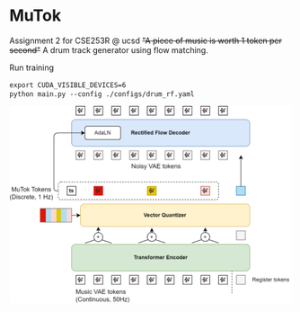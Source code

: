 # MuTok
Assignment 2 for CSE253R @ ucsd 
~~"A piece of music is worth 1 token per second"~~
A drum track generator using flow matching.

Run training
```
export CUDA_VISIBLE_DEVICES=6
python main.py --config ./configs/drum_rf.yaml
```

![alt text](doc/model.png)
